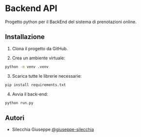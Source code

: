
# Backend API

Progetto python per il BackEnd del sistema di prenotazioni online.


## Installazione

1. Clona il progetto da GitHub.

2. Crea un ambiente virtuale:
```bash
python -m venv .venv  
```
3. Scarica tutte le librerie necessarie:
```bash
pip install requirements.txt
```
4. Avvia il back-end:
```bash
python run.py
```
 
## Autori

- Silecchia Giuseppe [@giuseppe-silecchia](https://www.github.com/giuseppe-silecchia)

